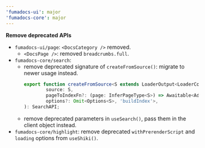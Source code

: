 ```yaml
---
'fumadocs-ui': major
'fumadocs-core': major
---
```


**Remove deprecated APIs**

- `fumadocs-ui/page`: `<DocsCategory />` removed.
  - `<DocsPage />`: removed `breadcrumbs.full`.
- `fumadocs-core/search`:
  - remove deprecated signature of `createFromSource()`: migrate to newer usage instead.
     ```ts
     export function createFromSource<S extends LoaderOutput<LoaderConfig>>(
             source: S,
             pageToIndexFn?: (page: InferPageType<S>) => Awaitable<AdvancedIndex>,
             options?: Omit<Options<S>, 'buildIndex'>,
     ): SearchAPI;
     ```
  - remove deprecated parameters in `useSearch()`, pass them in the client object instead.
- `fumadocs-core/highlight`: remove deprecated `withPrerenderScript` and `loading` options from `useShiki()`.